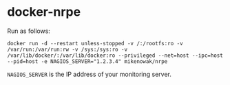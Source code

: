 # docker-nrpe

Run as follows:

```
docker run -d --restart unless-stopped -v /:/rootfs:ro -v /var/run:/var/run:rw -v /sys:/sys:ro -v /var/lib/docker/:/var/lib/docker:ro --privileged --net=host --ipc=host --pid=host -e NAGIOS_SERVER="1.2.3.4" mikenowak/nrpe
```

`NAGIOS_SERVER` is the IP address of your monitoring server.
